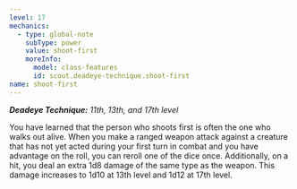 ```yaml
---
level: 17
mechanics:
  - type: global-note
    subType: power
    value: shoot-first
    moreInfo:
      model: class-features
      id: scout.deadeye-technique.shoot-first
name: shoot-first
---
```

_**Deadeye Technique:** 11th, 13th, and 17th level_
You have learned that the person who shoots first is often the one who walks out alive. When you make a ranged weapon attack against a creature that has not yet acted during your first turn in combat and you have advantage on the roll, you can reroll one of the dice once. Additionally, on a hit, you deal an extra 1d8 damage of the same type as the weapon. This damage increases to 1d10 at 13th level and 1d12 at 17th level.